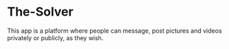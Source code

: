 # The-Solver
This app is a platform where people can message, post pictures and videos privately or publicly, as they wish.
